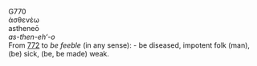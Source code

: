 G770  
ἀσθενέω  
astheneō  
*as-then-eh‘-o*  
From [772](g0772) to *be* *feeble* (in any sense): - be diseased,
impotent folk (man), (be) sick, (be, be made) weak.  
